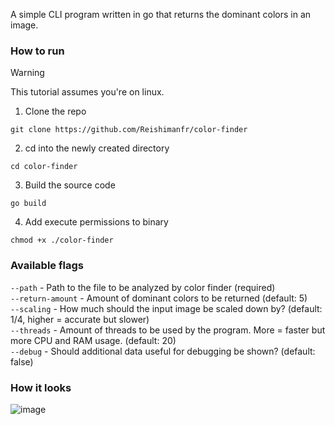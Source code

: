 A simple CLI program written in go that returns the dominant colors in an image.


### How to run
> [!WARNING]
> This tutorial assumes you're on linux.
1. Clone the repo
```
git clone https://github.com/Reishimanfr/color-finder
```
2. cd into the newly created directory
```
cd color-finder
```
3. Build the source code
```
go build
```
4. Add execute permissions to binary
```
chmod +x ./color-finder
```

### Available flags
`--path`           - Path to the file to be analyzed by color finder (required)<br>
`--return-amount`  - Amount of dominant colors to be returned (default: 5)<br>
`--scaling`        - How much should the input image be scaled down by? (default: 1/4, higher = accurate but slower)<br>
`--threads`        - Amount of threads to be used by the program. More = faster but more CPU and RAM usage. (default: 20)<br>
`--debug`          - Should additional data useful for debugging be shown? (default: false)<br>

### How it looks
![image](https://github.com/user-attachments/assets/a23e6f75-4259-4781-bca0-a01cd425a30e)
